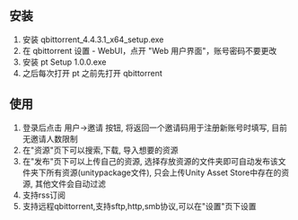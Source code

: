 ## 安装
1. 安装 qbittorrent_4.4.3.1_x64_setup.exe
2. 在 qbittorrent 设置 - WebUI，点开 "Web 用户界面"，账号密码不要更改
3. 安装 pt Setup 1.0.0.exe
4. 之后每次打开 pt 之前先打开 qbittorrent

## 使用
1. 登录后点击 用户->邀请 按钮, 将返回一个邀请码用于注册新账号时填写, 目前无邀请人数限制
2. 在"资源"页下可以搜索,下载, 导入想要的资源
3. 在"发布"页下可以上传自己的资源, 选择存放资源的文件夹即可自动发布该文件夹下所有资源(unitypackage文件), 只会上传Unity Asset Store中存在的资源, 其他文件会自动过滤
4. 支持rss订阅
5. 支持远程qbittorrent,支持sftp,http,smb协议,可以在"设置"页下设置
